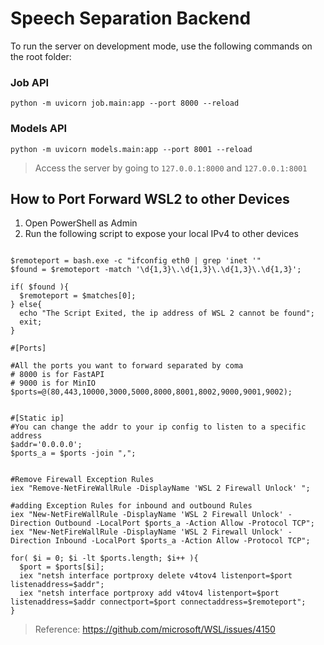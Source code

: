 # Speech Separation Backend
To run the server on development mode, use the following commands on the root folder:

### Job API
`python -m uvicorn job.main:app --port 8000 --reload`

### Models API
`python -m uvicorn models.main:app --port 8001 --reload`

> Access the server by going to `127.0.0.1:8000` and `127.0.0.1:8001` <br/>

## How to Port Forward WSL2 to other Devices

1. Open PowerShell as Admin
2. Run the following script to expose your local IPv4 to other devices
```

$remoteport = bash.exe -c "ifconfig eth0 | grep 'inet '"
$found = $remoteport -match '\d{1,3}\.\d{1,3}\.\d{1,3}\.\d{1,3}';

if( $found ){
  $remoteport = $matches[0];
} else{
  echo "The Script Exited, the ip address of WSL 2 cannot be found";
  exit;
}

#[Ports]

#All the ports you want to forward separated by coma
# 8000 is for FastAPI
# 9000 is for MinIO
$ports=@(80,443,10000,3000,5000,8000,8001,8002,9000,9001,9002);


#[Static ip]
#You can change the addr to your ip config to listen to a specific address
$addr='0.0.0.0';
$ports_a = $ports -join ",";


#Remove Firewall Exception Rules
iex "Remove-NetFireWallRule -DisplayName 'WSL 2 Firewall Unlock' ";

#adding Exception Rules for inbound and outbound Rules
iex "New-NetFireWallRule -DisplayName 'WSL 2 Firewall Unlock' -Direction Outbound -LocalPort $ports_a -Action Allow -Protocol TCP";
iex "New-NetFireWallRule -DisplayName 'WSL 2 Firewall Unlock' -Direction Inbound -LocalPort $ports_a -Action Allow -Protocol TCP";

for( $i = 0; $i -lt $ports.length; $i++ ){
  $port = $ports[$i];
  iex "netsh interface portproxy delete v4tov4 listenport=$port listenaddress=$addr";
  iex "netsh interface portproxy add v4tov4 listenport=$port listenaddress=$addr connectport=$port connectaddress=$remoteport";
}
```

> Reference: https://github.com/microsoft/WSL/issues/4150
